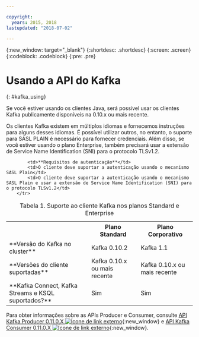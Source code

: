 ```yaml
---

copyright:
  years: 2015, 2018
lastupdated: "2018-07-02"

---
```


{:new_window: target="_blank"}
{:shortdesc: .shortdesc}
{:screen: .screen}
{:codeblock: .codeblock}
{:pre: .pre}

# Usando a API do Kafka
{: #kafka_using}

Se você estiver usando os clientes Java, será possível usar os clientes Kafka publicamente disponíveis na 0.10.x ou mais recente. 

Os clientes Kafka existem em múltiplos idiomas e fornecemos instruções para alguns desses idiomas. É possível utilizar outros, no entanto, o suporte para SASL PLAIN é necessário para fornecer credenciais. Além disso, se você estiver usando o plano Enterprise, também precisará usar a extensão de Service Name Identification (SNI) para o protocolo TLSv1.2.

<table>
    <caption>Tabela 1. Suporte ao cliente Kafka nos planos Standard e Enterprise</caption>
      <tr>
	        <th></th>
		    <th>Plano Standard</th>
		    <th>Plano Corporativo</th>
        </tr>
	  		<tr>
			<td>**Versão do Kafka no cluster**</td>
			<td>Kafka 0.10.2</td>
			<td>Kafka 1.1</td>
		</tr>
	  		<tr>
			<td>**Versões do cliente suportadas**</td>
			<td>Kafka 0.10.x ou mais recente</td>
			<td>Kafka 0.10.x ou mais recente</td>
		</tr>
		<tr>
			<td>**Kafka Connect, Kafka Streams e KSQL suportados?**</td>
			<td>Sim</td>
			<td>Sim</td>
		</tr>

			<td>**Requisitos de autenticação**</td>
			<td>O cliente deve suportar a autenticação usando o mecanismo SASL Plain</td>
			<td>O cliente deve suportar a autenticação usando o mecanismo SASL Plain e usar a extensão de Service Name Identification (SNI) para o protocolo TLSv1.2</td>
		</tr>

</table>

Para obter informações sobre as APIs Producer e Consumer, consulte
[API Kafka Producer 0.11.0.X ![Ícone de link externo](../../icons/launch-glyph.svg "Ícone de link externo")](http://kafka.apache.org/0110/javadoc/index.html?org/apache/kafka/clients/producer/KafkaProducer.html){:new_window} e
[API Kafka Consumer 0.11.0.X ![Ícone de link externo](../../icons/launch-glyph.svg "Ícone de link externo")](http://kafka.apache.org/0110/javadoc/index.html?org/apache/kafka/clients/consumer/KafkaConsumer.html){:new_window}. 

